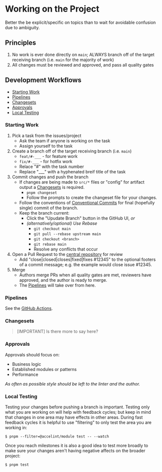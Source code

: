 # Working on the Project

Better the be explicit/specific on topics than to wait for avoidable confusion due to ambiguity.

## Principles

1. No work is ever done directly on `main`; ALWAYS branch off of the target receiving branch (i.e. `main` for the majority of work)
2. All changes must be reviewed and approved, and pass all quality gates

## Development Workflows

- [Starting Work](#starting-work)
- [Pipelines](#pipelines)
- [Changesets](#changesets)
- [Approvals](#approvals)
- [Local Testing](#local-testing)

### Starting Work

1. Pick a task from the issues/project
    - Ask the team if anyone is working on the task
    - Assign yourself to the task
2. Create a branch off of the target receiving branch (i.e. `main`)
    - `feat/#-___` - for feature work
    - `fix/#-___` - for hotfix work
    - Relace "#" with the task number
    - Replace "___" with a hyphenated breif title of the task
3. Commit changes and push the branch
    - If changes are being made to `src/*` files or "config" for artifact output a [Changesets](#changesets) is required.
        - `pnpm changeset`
        - Follow the prompts to create the changeset file for your changes.
    - Follow the conventions of [Conventional Commits](https://www.conventionalcommits.org/en/v1.0.0/) for final (hopefully single) commit of the branch.
    - Keep the branch current:
        - Click the "Upudate Branch" button in the GitHub UI, *or*
        - *(alternatively/optional) Use Rebase*
            - `git checkout main`
            - `git pull --rebase upstream main`
            - `git checkout <branch>`
            - `git rebase main`
            - Resolve any conflicts that occur
4. Open a Pull Request to the [central repository](github.com/gohypergiant/standard-toolkit) for review
    - Add "close|closed|closes|fixed|fixes #12345" to the optional footers of a commit message; e.g. the example would close issue #12345.
5. Merge
    - Authors merge PRs when all quality gates are met, reviewers have approved, and the author is ready to merge.
    - The [Pipelines](#pipelines) will take over from here.

### Pipelines

See the [GitHub Actions](../.github/workflows/).

### Changesets

> [IMPORTANT]
> Is there more to say here?

### Approvals

Approvals should focus on:

- Business logic
- Established modules or patterns
- Performance

*As often as possible style should be left to the linter and the author.*

### Local Testing

Testing your changes before pushing a branch is important. Testing only what you are working on will help with feedback cycles; but keep in mind that changes in one area may have effects in other areas. During fast feedback cycles it is helpful to use "filtering" to only test the area you are working in:

```$ pnpm --filter=@accelint/module test -- --watch```

Once you reach milestones it is also a good idea to test more broadly to make sure your changes aren't having negative affects on the broader project:

```$ pnpm test```
